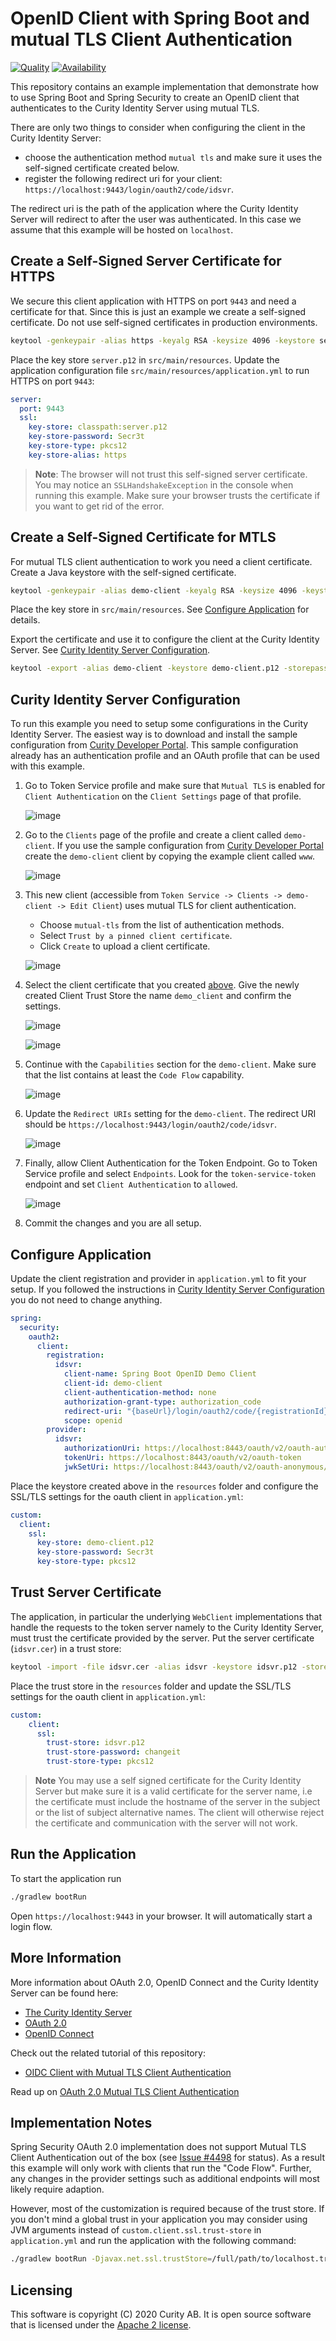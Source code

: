 # OpenID Client with Spring Boot and mutual TLS Client Authentication

[![Quality](https://img.shields.io/badge/quality-demo-red)](https://curity.io/resources/code-examples/status/)
[![Availability](https://img.shields.io/badge/availability-source-blue)](https://curity.io/resources/code-examples/status/)

This repository contains an example implementation that demonstrate how to use Spring Boot and Spring Security to create an OpenID client that authenticates to the Curity Identity Server using mutual TLS.

There are only two things to consider when configuring the client in the Curity Identity Server:

* choose the authentication method `mutual tls` and make sure it uses the self-signed certificate created below. 
* register the following redirect uri for your client: `https://localhost:9443/login/oauth2/code/idsvr`. 

The redirect uri is the path of the application where the Curity Identity Server will redirect to after the user was authenticated. In this case we assume that this example will be hosted on `localhost`. 

## Create a Self-Signed Server Certificate for HTTPS
We secure this client application with HTTPS on port `9443` and need a certificate for that. Since this is just an example we create a self-signed certificate. Do not use self-signed certificates in production environments.

```bash
keytool -genkeypair -alias https -keyalg RSA -keysize 4096 -keystore server.p12 -storepass Secr3t -storetype pkcs12 -validity 10 -dname "CN=localhost, OU=Example, O=Curity AB, C=SE"
```
Place the key store `server.p12` in `src/main/resources`. Update the application configuration file `src/main/resources/application.yml` to run HTTPS on port `9443`:

```yaml
server:
  port: 9443
  ssl:
    key-store: classpath:server.p12
    key-store-password: Secr3t
    key-store-type: pkcs12
    key-store-alias: https
```
> **Note**: The browser will not trust this self-signed server certificate. You may notice an `SSLHandshakeException` in the console when running this example. Make sure your browser trusts the certificate if you want to get rid of the error.
    
## Create a Self-Signed Certificate for MTLS
For mutual TLS client authentication to work you need a client certificate. Create a Java keystore with the self-signed certificate.

```bash
keytool -genkeypair -alias demo-client -keyalg RSA -keysize 4096 -keystore demo-client.p12 -storepass Secr3t -storetype pkcs12 -validity 10 -dname "CN=demo-client, OU=Example, O=Curity AB, C=SE"
```

Place the key store in `src/main/resources`. See [Configure Application](#configure-application) for details.

Export the certificate and use it to configure the client at the Curity Identity Server. See [Curity Identity Server Configuration](#curity-identity-server-configuration).

```bash
keytool -export -alias demo-client -keystore demo-client.p12 -storepass Secr3t -storetype pkcs12 -file demo-client.cer
```

## Curity Identity Server Configuration
To run this example you need to setup some configurations in the Curity Identity Server. The easiest way is to download and install the sample configuration from [Curity Developer Portal](https://developer.curity.io/release/latest). This sample configuration already has an authentication profile and an OAuth profile that can be used with this example.

1. Go to Token Service profile and make sure that `Mutual TLS` is enabled for `Client Authentication` on the `Client Settings` page of that profile.

   ![image](./docs/images/profile-enable-mtls.png)
 
1. Go to the `Clients` page of the profile and create a client called `demo-client`. If you use the sample configuration from [Curity Developer Portal](https://developer.curity.io/release/latest) create the `demo-client` client by copying the example client called `www`.
   
   ![image](./docs/images/duplicate-client.png)
   
1. This new client (accessible from `Token Service -> Clients -> demo-client -> Edit Client`) uses mutual TLS for client authentication. 
   * Choose `mutual-tls` from the list of authentication methods.
   * Select `Trust by a pinned client certificate`.
   * Click `Create` to upload a client certificate.

   ![image](./docs/images/client-authentication-method.png) 

1. Select the client certificate that you created [above](#create-a-self-signed-certificate). Give the newly created Client Trust Store the name `demo_client` and confirm the settings.
   
   ![image](./docs/images/new-client-trust-store.png) 
   
   ![image](./docs/images/client-authentication-method-cert.png) 
   
1. Continue with the `Capabilities` section for the `demo-client`. Make sure that the list contains at least the `Code Flow` capability.
   
   ![image](./docs/images/client-capabilities.png)
   
1. Update the `Redirect URIs` setting for the `demo-client`. The redirect URI should be `https://localhost:9443/login/oauth2/code/idsvr`.
   
   ![image](./docs/images/client-redirect-uri.png)
   
1. Finally, allow Client Authentication for the Token Endpoint. Go to Token Service profile and select `Endpoints`. Look for the `token-service-token` endpoint and set `Client Authentication` to `allowed`.
 
   ![image](./docs/images/endpoints-client-auth.png)
          
1. Commit the changes and you are all setup.
   

## Configure Application
Update the client registration and provider in `application.yml` to fit your setup. If you followed the instructions in [Curity Identity Server Configuration](#curity-identity-server-configuration) you do not need to change anything.

```yaml
spring:
  security:
    oauth2:
      client:
        registration:
          idsvr:
            client-name: Spring Boot OpenID Demo Client
            client-id: demo-client
            client-authentication-method: none
            authorization-grant-type: authorization_code
            redirect-uri: "{baseUrl}/login/oauth2/code/{registrationId}"
            scope: openid
        provider:
          idsvr:
            authorizationUri: https://localhost:8443/oauth/v2/oauth-authorize
            tokenUri: https://localhost:8443/oauth/v2/oauth-token
            jwkSetUri: https://localhost:8443/oauth/v2/oauth-anonymous/jwks
```

Place the keystore created above in the `resources` folder and configure the SSL/TLS settings for the oauth client in `application.yml`:

```yaml
custom:
  client:
    ssl:
      key-store: demo-client.p12
      key-store-password: Secr3t
      key-store-type: pkcs12
```

## Trust Server Certificate
The application, in particular the underlying `WebClient` implementations that handle the requests to the token server namely to the Curity Identity Server, must trust the certificate provided by the server. Put the server certificate (`idsvr.cer`) in a trust store:

```bash
keytool -import -file idsvr.cer -alias idsvr -keystore idsvr.p12 -storepass changeit -storetype pkcs12 -noprompt
```

Place the trust store in the `resources` folder and update the SSL/TLS settings for the oauth client in `application.yml`:

```yaml
custom:
    client:
      ssl: 
        trust-store: idsvr.p12
        trust-store-password: changeit
        trust-store-type: pkcs12
```

> **Note** You may use a self signed certificate for the Curity Identity Server but make sure it is a valid certificate for the server name, i.e the certificate must include the hostname of the server in the subject or the list of subject alternative names. The client will otherwise reject the certificate and communication with the server will not work.

## Run the Application
To start the application run 

```bash
./gradlew bootRun
```

Open `https://localhost:9443` in your browser. It will automatically start a login flow.

## More Information
More information about OAuth 2.0, OpenID Connect and the Curity Identity Server can be found here:

* [The Curity Identity Server](https://curity.io)
* [OAuth 2.0](https://curity.io/resources/oauth/)
* [OpenID Connect](https://curity.io/resources/openid-connect/)

Check out the related tutorial of this repository:
* [OIDC Client with Mutual TLS Client Authentication](https://curity.io/resources/learn/oidc-spring-boot-mtls-auth/)

Read up on [OAuth 2.0 Mutual TLS Client Authentication](https://curity.io/resources/learn/oauth-client-authentication-mutual-tls/)

## Implementation Notes
Spring Security OAuth 2.0 implementation does not support Mutual TLS Client Authentication out of the box (see [Issue #4498](https://github.com/spring-projects/spring-security/issues/4498) for status). As a result this example will only work with clients that run the "Code Flow". Further, any changes in the provider settings such as additional endpoints will most likely require adaption. 

However, most of the customization is required because of the trust store. If you don't mind a global trust in your application you may consider using JVM arguments instead of `custom.client.ssl.trust-store` in `application.yml` and run the application with the following command:

```bash
./gradlew bootRun -Djavax.net.ssl.trustStore=/full/path/to/localhost.truststore -Djavax.net.ssl.trustStorePassword=changeit
```

## Licensing

This software is copyright (C) 2020 Curity AB. It is open source software that is licensed under the [Apache 2 license](LICENSE).
